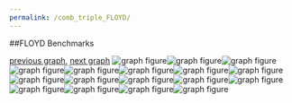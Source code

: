 ```yaml
---
permalink: /comb_triple_FLOYD/
---
```


##FLOYD Benchmarks

[previous graph](../comb_triple_FACE/), [next graph](../comb_triple_H/)
![graph figure](./images/triple/FLOYD/FLOYD-AVL_box.png)![graph figure](./images/triple/FLOYD/FLOYD-A_box.png)![graph figure](./images/triple/FLOYD/FLOYD-CYPHERD_box.png)![graph figure](./images/triple/FLOYD/FLOYD-EGG_box.png)![graph figure](./images/triple/FLOYD/FLOYD-FACE_box.png)![graph figure](./images/triple/FLOYD/FLOYD-FLOYD_box.png)![graph figure](./images/triple/FLOYD/FLOYD-F_box.png)![graph figure](./images/triple/FLOYD/FLOYD-H_box.png)![graph figure](./images/triple/FLOYD/FLOYD-JSOND_box.png)![graph figure](./images/triple/FLOYD/FLOYD-K_box.png)![graph figure](./images/triple/FLOYD/FLOYD-O_box.png)![graph figure](./images/triple/FLOYD/FLOYD-PDFD_box.png)![graph figure](./images/triple/FLOYD/FLOYD-RB_box.png)![graph figure](./images/triple/FLOYD/FLOYD-ROD_box.png)![graph figure](./images/triple/FLOYD/FLOYD-SMATRIX_box.png)![graph figure](./images/triple/FLOYD/FLOYD-SORTD_box.png)![graph figure](./images/triple/FLOYD/FLOYD-ZB_box.png)